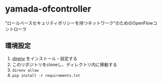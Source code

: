# yamada-ofcontroller

"ロールベースセキュリティポリシーを持つネットワーク"のためのOpenFlowコントローラ

## 環境設定

1. [direnv](https://github.com/direnv/direnv) をインストール・設定する
2. このリポジトリをcloneし、ディレクトリ内に移動する
3. `direnv allow`
4. `pip install -r requirements.txt`

